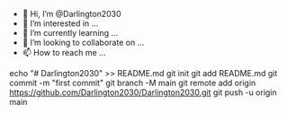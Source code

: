 - 👋 Hi, I’m @Darlington2030
- 👀 I’m interested in ...
- 🌱 I’m currently learning ...
- 💞️ I’m looking to collaborate on ...
- 📫 How to reach me ...

<!---
Darlington2030/Darlington2030 is a ✨ special ✨ repository because its `README.md` (this file) appears on your GitHub profile.
You can click the Preview link to take a look at your changes.
--->
echo "# Darlington2030" >> README.md
git init
git add README.md
git commit -m "first commit"
git branch -M main
git remote add origin https://github.com/Darlington2030/Darlington2030.git
git push -u origin main
